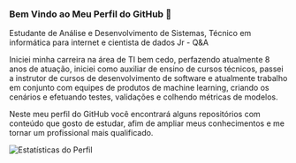 ### Bem Vindo ao Meu Perfil do GitHub 👋

Estudante de Análise e Desenvolvimento de Sistemas, Técnico em informática para internet e cientista de dados Jr - Q&A

Iniciei minha carreira na área de TI bem cedo, perfazendo atualmente 8 anos de atuação, iniciei como auxiliar de ensino de cursos técnicos, passei a instrutor de cursos de desenvolvimento de software e atualmente trabalho em conjunto com equipes de produtos de machine learning, criando os cenários e efetuando testes, validações e colhendo métricas de modelos.

Neste meu perfil do GitHub você encontrará alguns repositórios com conteúdo que gosto de estudar, afim de ampliar meus conhecimentos e me tornar um profissional mais qualificado.


![Estatísticas do Perfil](https://github-readme-stats.vercel.app/api?username=anuraghazra&show_icons=true&theme=radicaltitle_color=000&fflocale=pt-br&card_width=500)



<!--
**repositorio-gil-rocha/repositorio-gil-rocha** is a ✨ _special_ ✨ repository because its `README.md` (this file) appears on your GitHub profile.

Here are some ideas to get you started:

- 🔭 I’m currently working on ...
- 🌱 I’m currently learning ...
- 👯 I’m looking to collaborate on ...
- 🤔 I’m looking for help with ...
- 💬 Ask me about ...
- 📫 How to reach me: ...
- 😄 Pronouns: ...
- ⚡ Fun fact: ...
-->
